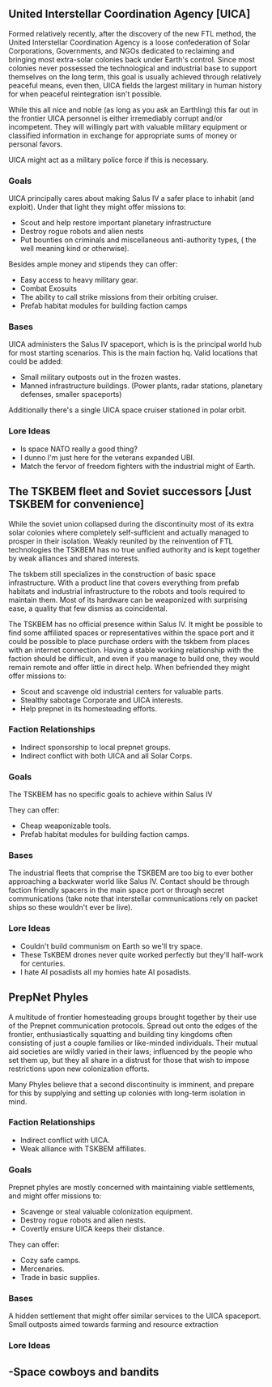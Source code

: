
## United Interstellar Coordination Agency [UICA]
Formed relatively recently, after the discovery of the new FTL method, the United Interstellar Coordination Agency is a loose confederation of Solar Corporations, Governments, and NGOs dedicated to reclaiming and bringing most extra-solar colonies back under Earth's control. Since most colonies never possessed the technological and industrial base to support themselves on the long term, this goal is usually achieved through relatively peaceful means, even then, UICA fields the largest military in human history for when peaceful reintegration isn't possible.

While this all nice and noble (as long as you ask an Earthling) this far out in the frontier UICA personnel is either irremediably corrupt and/or incompetent. They will willingly part with valuable military equipment or classified information in exchange for appropriate sums of money or personal favors.

UICA might act as a military police force if this is necessary.

### Goals

UICA principally cares about making Salus IV a safer place to inhabit (and exploit). Under that light they might offer missions to:

- Scout and help restore important planetary infrastructure
- Destroy rogue robots and alien nests
- Put bounties on criminals and miscellaneous anti-authority types, ( the well meaning kind or otherwise).
 
Besides ample money and stipends they can offer:
- Easy access to heavy military gear.
- Combat Exosuits 
- The ability to call strike missions from their orbiting cruiser. 
- Prefab habitat modules for building faction camps

### Bases

UICA administers the Salus IV spaceport, which is is the principal world hub for most starting scenarios. This is the main faction hq.
Valid locations that could be added:
- Small military outposts out in the frozen wastes.
- Manned infrastructure buildings. (Power plants, radar stations, planetary defenses, smaller spaceports)

Additionally there's a single UICA space cruiser stationed in polar orbit.

### Lore Ideas
- Is space NATO really a good thing?
- I dunno I'm just here for the veterans expanded UBI.
- Match the fervor of freedom fighters with the industrial might of Earth.

## The TSKBEM fleet and Soviet successors [Just TSKBEM for convenience]
While the soviet union collapsed during the discontinuity most of its extra solar colonies where completely self-sufficient and actually managed to prosper in their isolation.  Weakly reunited by the reinvention of FTL technologies the TSKBEM has no true unified authority and is kept together by weak alliances and shared interests. 

The tskbem still specializes in the construction of basic space infrastructure. With a product line that covers everything from prefab habitats and industrial infrastructure to the robots and tools required to maintain them. Most of its hardware can be weaponized with surprising ease, a quality that few dismiss as coincidental.

The TSKBEM has no official presence within Salus IV. It might be possible to find some affiliated spaces or representatives  within the space port and it could be possible to place purchase orders with the tskbem from places with an internet connection. Having a stable working relationship with the faction should be difficult, and even if you manage to build one, they would remain remote and offer little in direct help. When befriended they might offer missions to:

- Scout and scavenge old industrial centers for valuable parts.
- Stealthy sabotage Corporate and UICA interests.
- Help prepnet in its homesteading efforts.

### Faction Relationships
- Indirect sponsorship to local prepnet groups.
- Indirect conflict with both UICA and all Solar Corps.

### Goals
The TSKBEM has no specific goals to achieve within Salus IV

 They can offer:
- Cheap weaponizable tools. 
- Prefab habitat modules for building faction camps.

### Bases
The industrial fleets that comprise the TSKBEM are too big to ever bother approaching a backwater world like Salus IV.  Contact should be through faction friendly spacers in the main space port or through secret communications (take note that interstellar communications rely on packet ships so these wouldn't ever be live). 

### Lore Ideas
- Couldn't build communism on Earth so we'll try space.
- These TsKBEM drones never quite worked perfectly but they'll half-work for centuries.
- I hate AI posadists all my homies hate AI posadists. 

## PrepNet Phyles

A multitude of frontier homesteading groups brought together by their use of the Prepnet communication protocols.  Spread out onto the edges of the frontier, enthusiastically squatting and building tiny kingdoms often consisting of just a couple families or like-minded individuals. Their mutual aid societies are wildly varied in their laws; influenced by the people who set them up, but they all share in a distrust for those that wish to impose restrictions upon new colonization efforts.

Many Phyles believe that a second discontinuity is imminent, and prepare for this by supplying and setting up colonies with long-term isolation in mind.


### Faction Relationships

- Indirect conflict with UICA.
- Weak alliance with TSKBEM affiliates.
 
### Goals

Prepnet phyles are mostly concerned with maintaining viable settlements, and might offer missions to:

- Scavenge or steal valuable colonization equipment.
- Destroy rogue robots and alien nests.
- Covertly ensure UICA keeps their distance.

 They can offer:
- Cozy safe camps. 
- Mercenaries.
- Trade in basic supplies.

### Bases
A hidden settlement that might offer similar services to the UICA spaceport.
Small outposts aimed towards farming and resource extraction

### Lore Ideas

-Space cowboys and bandits
-